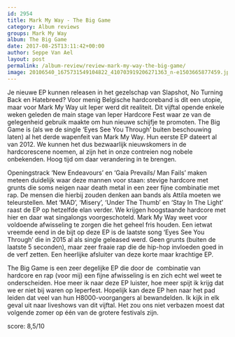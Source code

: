 ```yaml
---
id: 2954
title: Mark My Way - The Big Game
category: Album reviews
groups: Mark My Way
album: The Big Game
date: 2017-08-25T13:11:42+00:00
author: Seppe Van Ael
layout: post
permalink: /album-review/review-mark-my-way-the-big-game/
image: 20106540_1675731549104822_410703919206271363_n-e1503665877459.jpg
---
```

Je nieuwe EP kunnen releasen in het gezelschap van Slapshot, No Turning Back en Hatebreed? Voor menig Belgische hardcoreband is dit een utopie, maar voor Mark My Way uit Ieper werd dit realiteit. Dit vijftal opende enkele weken geleden de main stage van Ieper Hardcore Fest waar ze van de gelegenheid gebruik maakte om hun nieuwe schijfje te promoten. The Big Game is (als we de single ‘Eyes See You Through’ buiten beschouwing laten) al het derde wapenfeit van Mark My Way. Hun eerste EP dateert al van 2012. We kunnen het dus bezwaarlijk nieuwskomers in de hardcorescene noemen, al zijn het in onze contreien nog nobele onbekenden. Hoog tijd om daar verandering in te brengen.

Openingstrack ‘New Endeavours’ en ‘Gaia Prevails/ Man Fails’ maken meteen duidelijk waar deze mannen voor staan: stevige hardcore met grunts die soms neigen naar death metal in een zeer fijne combinatie met rap. De mensen die hierbij zouden denken aan bands als Attila moeten we teleurstellen. Met ‘MAD’, ‘Misery’, ‘Under The Thumb’ en ‘Stay In The Light’ raast de EP op hetzelfde elan verder. We krijgen hoogstaande hardcore met hier en daar wat singalongs voorgeschoteld. Mark My Way weet voor voldoende afwisseling te zorgen die het geheel fris houden. Een ietwat vreemde eend in de bijt op deze EP is de laatste song ‘Eyes See You Through’ die in 2015 al als single geleased werd. Geen grunts (buiten de laatste 5 seconden), maar zeer fraaie rap die de hip-hop invloeden goed in de verf zetten. Een heerlijke afsluiter van deze korte maar krachtige EP.

The Big Game is een zeer degelijke EP die door de  combinatie van hardcore en rap (voor mij) een fijne afwisseling is en zich echt wel weet te onderscheiden. Hoe meer ik naar deze EP luister, hoe meer spijt ik krijg dat we er niet bij waren op Ieperfest. Hopelijk kan deze EP hen naar het pad leiden dat veel van hun H8000-voorgangers al bewandelden. Ik kijk in elk geval uit naar liveshows van dit vijftal. Het zou ons niet verbazen moest dat volgende zomer op één van de grotere festivals zijn.

score: 8,5/10

&nbsp;